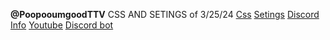 **@PoopooumgoodTTV**
CSS AND SETINGS of 3/25/24
[Css](https://poopooumgoodttv.github.io/.css/)
[Setings](https://raw.githubusercontent.com/PoopooumgoodTTV/.css/main/message.txt)
[Discord](https://discord.gg/YDkUpGXb9G)
[Info](guns.lol/PoopooumgoodTTV)
[Youtube](https://Youtube.com/@PoopooumgoodTTV-Official)
[Discord bot](https://discord.com/oauth2/authorize?client_id=1194770094715310193)
